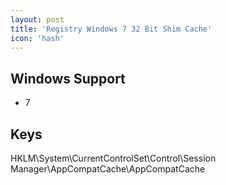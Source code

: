 ```yaml
---
layout: post
title: 'Registry Windows 7 32 Bit Shim Cache'
icon: 'hash'
---
```


## Windows Support

- 7



## Keys

HKLM\System\CurrentControlSet\Control\Session Manager\AppCompatCache\AppCompatCache

